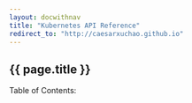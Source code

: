```yaml
---
layout: docwithnav
title: "Kubernetes API Reference"
redirect_to: "http://caesarxuchao.github.io"
---
```


## {{ page.title }} ##

<p>Table of Contents:</p>
<ul id="toclist"></ul>
 
<script>
$(function() {
		$('#toclist').load( location.pathname + " #gentocapiref li" );
});
</script>

